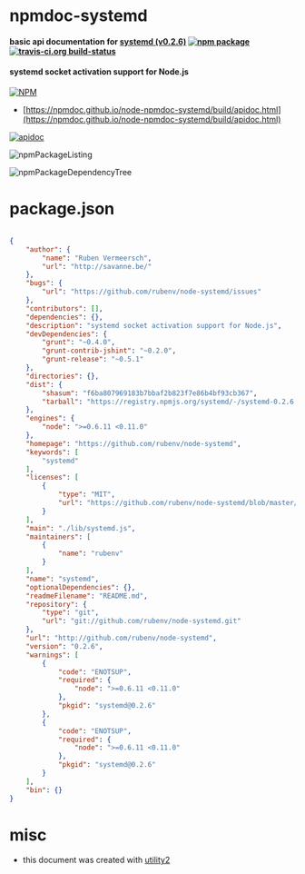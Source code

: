 # npmdoc-systemd

#### basic api documentation for  [systemd (v0.2.6)](https://github.com/rubenv/node-systemd)  [![npm package](https://img.shields.io/npm/v/npmdoc-systemd.svg?style=flat-square)](https://www.npmjs.org/package/npmdoc-systemd) [![travis-ci.org build-status](https://api.travis-ci.org/npmdoc/node-npmdoc-systemd.svg)](https://travis-ci.org/npmdoc/node-npmdoc-systemd)

#### systemd socket activation support for Node.js

[![NPM](https://nodei.co/npm/systemd.png?downloads=true&downloadRank=true&stars=true)](https://www.npmjs.com/package/systemd)

- [https://npmdoc.github.io/node-npmdoc-systemd/build/apidoc.html](https://npmdoc.github.io/node-npmdoc-systemd/build/apidoc.html)

[![apidoc](https://npmdoc.github.io/node-npmdoc-systemd/build/screenCapture.buildCi.browser.%252Ftmp%252Fbuild%252Fapidoc.html.png)](https://npmdoc.github.io/node-npmdoc-systemd/build/apidoc.html)

![npmPackageListing](https://npmdoc.github.io/node-npmdoc-systemd/build/screenCapture.npmPackageListing.svg)

![npmPackageDependencyTree](https://npmdoc.github.io/node-npmdoc-systemd/build/screenCapture.npmPackageDependencyTree.svg)



# package.json

```json

{
    "author": {
        "name": "Ruben Vermeersch",
        "url": "http://savanne.be/"
    },
    "bugs": {
        "url": "https://github.com/rubenv/node-systemd/issues"
    },
    "contributors": [],
    "dependencies": {},
    "description": "systemd socket activation support for Node.js",
    "devDependencies": {
        "grunt": "~0.4.0",
        "grunt-contrib-jshint": "~0.2.0",
        "grunt-release": "~0.5.1"
    },
    "directories": {},
    "dist": {
        "shasum": "f6ba807969183b7bbaf2b823f7e86b4bf93cb367",
        "tarball": "https://registry.npmjs.org/systemd/-/systemd-0.2.6.tgz"
    },
    "engines": {
        "node": ">=0.6.11 <0.11.0"
    },
    "homepage": "https://github.com/rubenv/node-systemd",
    "keywords": [
        "systemd"
    ],
    "licenses": [
        {
            "type": "MIT",
            "url": "https://github.com/rubenv/node-systemd/blob/master/LICENSE"
        }
    ],
    "main": "./lib/systemd.js",
    "maintainers": [
        {
            "name": "rubenv"
        }
    ],
    "name": "systemd",
    "optionalDependencies": {},
    "readmeFilename": "README.md",
    "repository": {
        "type": "git",
        "url": "git://github.com/rubenv/node-systemd.git"
    },
    "url": "http://github.com/rubenv/node-systemd",
    "version": "0.2.6",
    "warnings": [
        {
            "code": "ENOTSUP",
            "required": {
                "node": ">=0.6.11 <0.11.0"
            },
            "pkgid": "systemd@0.2.6"
        },
        {
            "code": "ENOTSUP",
            "required": {
                "node": ">=0.6.11 <0.11.0"
            },
            "pkgid": "systemd@0.2.6"
        }
    ],
    "bin": {}
}
```



# misc
- this document was created with [utility2](https://github.com/kaizhu256/node-utility2)
